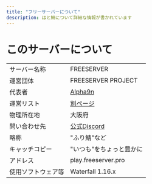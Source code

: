 ```yaml
---
title: "フリーサーバーについて"
description: はと鯖について詳細な情報が書かれています
---
```


# このサーバーについて
|                    |                                           |
| ------------------ | ----------------------------------------- |
| サーバー名称       | FREESERVER                                |
| 運営団体           | FREESERVER PROJECT                        |
| 代表者             | [Alpha9n](/admins/alphakun)                  |
| 運営リスト         | [別ページ](/admins/)                        |
| 物理所在地         | 大阪府                                    |
| 問い合わせ先       | [公式Discord](https://discord.gg/WudKwEj) |
| 略称               | "ふり鯖"など                              |
| キャッチコピー     | "いつも"をちょっと豊かに                  |
| アドレス           | play.freeserver.pro                       |
| 使用ソフトウェア等 | Waterfall 1.16.x                          |
